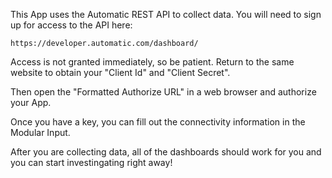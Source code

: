 This App uses the Automatic REST API to collect data.  You will need to sign up for access to the API here:

	https://developer.automatic.com/dashboard/

Access is not granted immediately, so be patient.  Return to the same website to obtain your "Client Id" and "Client Secret".

Then open the "Formatted Authorize URL" in a web browser and authorize your App.

Once you have a key, you can fill out the connectivity information in the Modular Input.

After you are collecting data, all of the dashboards should work for you and you can start investingating right away!
